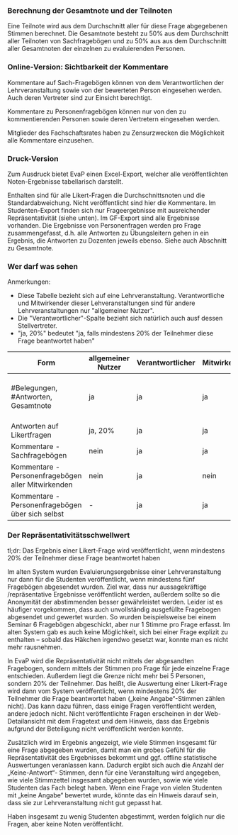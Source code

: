 ### Berechnung der Gesamtnote und der Teilnoten

Eine Teilnote wird aus dem Durchschnitt aller für diese Frage abgegebenen Stimmen berechnet.
Die Gesamtnote besteht zu 50% aus dem Durchschnitt aller Teilnoten von Sachfragebögen und zu 50% aus aus dem Durchschnitt aller Gesamtnoten der einzelnen zu evaluierenden Personen.


### Online-Version: Sichtbarkeit der Kommentare

Kommentare auf Sach-Fragebögen können von dem Verantwortlichen der Lehrveranstaltung sowie von der bewerteten Person eingesehen werden. Auch deren Vertreter sind zur Einsicht berechtigt.

Kommentare zu Personenfragebögen können nur von den zu kommentierenden Personen sowie deren Vertretern eingesehen werden.

Mitglieder des Fachschaftsrates haben zu Zensurzwecken die Möglichkeit alle Kommentare einzusehen.

### Druck-Version

Zum Ausdruck bietet EvaP einen Excel-Export, welcher alle veröffentlichten Noten-Ergebnisse tabellarisch darstellt. 

Enthalten sind für alle Likert-Fragen die Durchschnittsnoten und die Standardabweichung. Nicht veröffentlicht sind hier die Kommentare. Im Studenten-Export finden sich nur Frageergebnisse mit ausreichender Repräsentativität (siehe unten). Im GF-Export sind alle Ergebnisse vorhanden.
Die Ergebnisse von Personenfragen werden pro Frage zusammengefasst, d.h. alle Antworten zu Übungsleitern gehen in ein Ergebnis, die Antworten zu Dozenten jeweils ebenso. Siehe auch Abschnitt zu Gesamtnote.

### Wer darf was sehen

Anmerkungen:
* Diese Tabelle bezieht sich auf eine Lehrveranstaltung. Verantwortliche und Mitwirkender dieser Lehveranstaltungen sind für andere Lehrveranstaltungen nur "allgemeiner Nutzer".
* Die "Verantwortlicher"-Spalte bezieht sich natürlich auch ausf dessen Stellvertreter.
* "ja, 20%" bedeutet "ja, falls mindestens 20% der Teilnehmer diese Frage beantwortet haben"

Form                  | allgemeiner Nutzer | Verantwortlicher | Mitwirkender | Export  | GF-Export | FSR
----------------------|--------------------|------------------|--------------|---------|-----------|----
#Belegungen, #Antworten, Gesamtnote | ja   | ja               | ja           | nur Gesamtnote und # abgegebener Fragebögen | siehe "Export" | ja
Antworten auf Likertfragen     | ja, 20%   | ja               | ja           | ja, 20% | ja        | ja
Kommentare - Sachfragebögen    | nein      | ja               | ja           | nein    | nein      | ja
Kommentare - Personenfragebögen aller Mitwirkenden | nein | ja| nein         | nein    | nein      | ja
Kommentare - Personenfragebögen über sich selbst | - | ja     | ja           | -       | -         | -



### Der Repräsentativitätsschwellwert

tl;dr: Das Ergebnis einer Likert-Frage wird veröffentlicht, wenn mindestens 20% der Teilnehmer diese Frage beantwortet haben

Im alten System wurden Evaluierungsergebnisse einer Lehrveranstaltung nur dann für die Studenten veröffentlicht, wenn mindestens fünf Fragebögen abgesendet wurden. Ziel war, dass nur aussagekräftige /repräsentative Ergebnisse veröffentlicht werden, außerdem sollte so die Anonymität der abstimmenden besser gewährleistet werden. Leider ist es häufiger vorgekommen, dass auch unvollständig ausgefüllte Fragebogen abgesendet und gewertet wurden. So wurden beispielsweise bei einem Seminar 6 Fragebögen abgeschickt, aber nur 1 Stimme pro Frage erfasst. Im alten System gab es auch keine Möglichkeit, sich bei einer Frage explizit zu enthalten – sobald das Häkchen irgendwo gesetzt war, konnte man es nicht mehr rausnehmen.

In EvaP wird die Repräsentativität nicht mittels der abgesandten Fragebogen, sondern mittels der Stimmen pro Frage für jede einzelne Frage entschieden. Außerdem liegt die Grenze nicht mehr bei 5 Personen, sondern 20% der Teilnehmer. Das heißt, die Auswertung einer Likert-Frage wird dann vom System veröffentlicht, wenn mindestens 20% der Teilnehmer die Frage beantwortet haben („keine Angabe“-Stimmen zählen nicht). Das kann dazu führen, dass einige Fragen veröffentlicht werden, andere jedoch nicht. Nicht veröffentlichte Fragen erscheinen in der Web-Detailansicht mit dem Fragetext und dem Hinweis, dass das Ergebnis aufgrund der Beteiligung nicht veröffentlicht werden konnte.

Zusätzlich wird im Ergebnis angezeigt, wie viele Stimmen insgesamt für eine Frage abgegeben wurden, damit man ein grobes Gefühl für die Repräsentativität des Ergebnisses bekommt und ggf. offline statistische Auswertungen veranlassen kann. Dadurch ergibt sich auch die Anzahl der „Keine-Antwort“- Stimmen, denn für eine Veranstaltung wird angegeben, wie viele Stimmzettel insgesamt abgegeben wurden, sowie wie viele Studenten das Fach belegt haben. Wenn eine Frage von vielen Studenten mit „keine Angabe“ bewertet wurde, könnte das ein Hinweis darauf sein, dass sie zur Lehrveranstaltung nicht gut gepasst hat.

Haben insgesamt zu wenig Studenten abgestimmt, werden folglich nur die Fragen, aber keine Noten veröffentlicht.